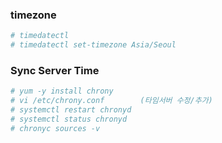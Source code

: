 
### timezone
```sh
# timedatectl
# timedatectl set-timezone Asia/Seoul
```
### Sync Server Time
```sh
# yum -y install chrony
# vi /etc/chrony.conf        (타임서버 수정/추가)
# systemctl restart chronyd
# systemctl status chronyd
# chronyc sources -v
```
